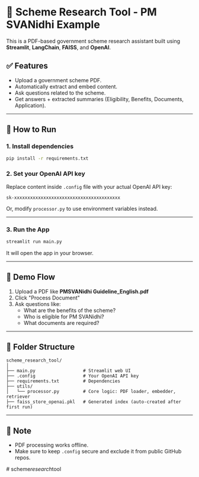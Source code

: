 # 📘 Scheme Research Tool - PM SVANidhi Example

This is a PDF-based government scheme research assistant built using **Streamlit**, **LangChain**, **FAISS**, and **OpenAI**.

## ✅ Features

- Upload a government scheme PDF.
- Automatically extract and embed content.
- Ask questions related to the scheme.
- Get answers + extracted summaries (Eligibility, Benefits, Documents, Application).

---

## 🚀 How to Run

### 1. Install dependencies

```bash
pip install -r requirements.txt
```

### 2. Set your OpenAI API key

Replace content inside `.config` file with your actual OpenAI API key:

```
sk-xxxxxxxxxxxxxxxxxxxxxxxxxxxxxxxxxxxxxxxx
```

Or, modify `processor.py` to use environment variables instead.

---

### 3. Run the App

```bash
streamlit run main.py
```

It will open the app in your browser.

---

## 🧪 Demo Flow

1. Upload a PDF like **PMSVANidhi Guideline_English.pdf**
2. Click "Process Document"
3. Ask questions like:
   - What are the benefits of the scheme?
   - Who is eligible for PM SVANidhi?
   - What documents are required?

---

## 📂 Folder Structure

```
scheme_research_tool/
│
├── main.py                  # Streamlit web UI
├── .config                  # Your OpenAI API key
├── requirements.txt         # Dependencies
├── utils/
│   └── processor.py         # Core logic: PDF loader, embedder, retriever
├── faiss_store_openai.pkl   # Generated index (auto-created after first run)
```

---

## 📌 Note

- PDF processing works offline.
- Make sure to keep `.config` secure and exclude it from public GitHub repos.

#   s c h e m e _ r e s e a r c h _ t o o l 
 
 
